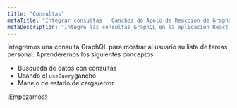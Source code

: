```yaml
---
title: "Consultas"
metaTitle: "Integrar consultas | Ganchos de Apolo de Reacción de GraphQL"
metaDescription: "Integre las consultas GraphQL en la aplicación React para obtener datos personales de todo y manejar el estado de carga o error."
---
```


Integremos una consulta GraphQL para mostrar al usuario su lista de tareas personal. Aprenderemos los siguientes conceptos:

- Búsqueda de datos con consultas
- Usando el `useQuery`gancho
- Manejo de estado de carga/error

¡Empezamos!
